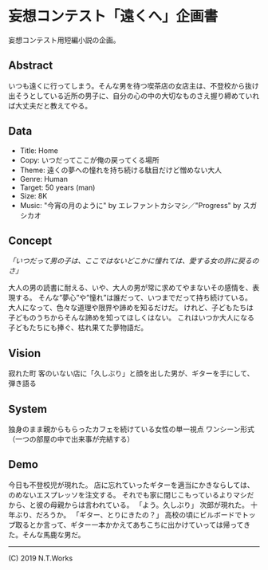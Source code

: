 # 妄想コンテスト「遠くへ」企画書

妄想コンテスト用短編小説の企画。

## Abstract

いつも遠くに行ってしまう。そんな男を待つ喫茶店の女店主は、不登校から抜け出そうとしている近所の男子に、自分の心の中の大切なものさえ握り締めていれば大丈夫だと教えてやる。

## Data

- Title: Home
- Copy: いつだってここが俺の戻ってくる場所
- Theme: 遠くの夢への憧れを持ち続ける駄目だけど憎めない大人
- Genre: Human
- Target: 50 years (man)
- Size: 8K
- Music: "今宵の月のように" by エレファントカシマシ／"Progress" by スガシカオ

## Concept

_「いつだって男の子は、ここではないどこかに憧れては、愛する女の許に戻るのさ」_

大人の男の読書に耐える、いや、大人の男が常に求めてやまないその感情を、表現する。
そんな”夢心”や”憧れ”は誰だって、いつまでだって持ち続けている。
大人になって、色々な道理や限界や諦めを知るだけだ。
けれど、子どもたちは子どものうちからそんな諦めを知ってほしくはない。
これはいつか大人になる子どもたちにも捧ぐ、枯れ果てた夢物語だ。

## Vision

寂れた町
客のいない店に「久しぶり」と顔を出した男が、ギターを手にして、弾き語る

## System

独身のまま親からもらったカフェを続けている女性の単一視点
ワンシーン形式（一つの部屋の中で出来事が完結する）

## Demo

今日も不登校児が現れた。
店に忘れていったギターを適当にかきならしては、のめないエスプレッソを注文する。
それでも家に閉じこもっているよりマシだから、と彼の母親からは言われている。
「よう。久しぶり」
次郎が現れた。
十年ぶり、だろうか。
「ギター、とりにきたの？」
高校の頃にビルボードでトップ取るとか言って、ギター一本かかえてあちこちに出かけていっては帰ってきた。そんな馬鹿な男だ。

---
(C) 2019 N.T.Works
